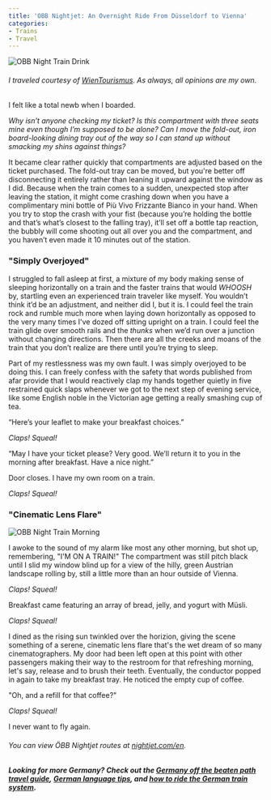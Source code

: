 ```yaml
---
title: 'OBB Nightjet: An Overnight Ride From Düsseldorf to Vienna'
categories:
- Trains
- Travel
---
```


![OBB Night Train Drink](https://withoutapath.com/wp-content/uploads/2018/09/OBB-Night-Train-Drink.jpeg)

###### _I traveled courtesy of [WienTourismus](https://www.wien.info/en). As always, all opinions are my own._

I felt like a total newb when I boarded.

_Why isn’t anyone checking my ticket? Is this compartment with three seats mine even though I’m supposed to be alone? Can I move the fold-out, iron board-looking dining tray out of the way so I can stand up without smacking my shins against things?_

It became clear rather quickly that compartments are adjusted based on the ticket purchased. The fold-out tray can be moved, but you're better off disconnecting it entirely rather than leaning it upward against the window as I did. Because when the train comes to a sudden, unexpected stop after leaving the station, it might come crashing down when you have a complimentary mini bottle of Più Vivo Frizzante Bianco in your hand. When you try to stop the crash with your fist (because you’re holding the bottle and that’s what’s closest to the falling tray), it’ll set off a bottle tap reaction, the bubbly will come shooting out all over you and the compartment, and you haven’t even made it 10 minutes out of the station.

<!-- more -->

### "Simply Overjoyed"

I struggled to fall asleep at first, a mixture of my body making sense of sleeping horizontally on a train and the faster trains that would _WHOOSH_ by, startling even an experienced train traveler like myself. You wouldn’t think it’d be an adjustment, and neither did I, but it is. I could feel the train rock and rumble much more when laying down horizontally as opposed to the very many times I've dozed off sitting upright on a train. I could feel the train glide over smooth rails and the _thunks_ when we’d run over a junction without changing directions. Then there are all the creeks and moans of the train that you don’t realize are there until you’re trying to sleep.

Part of my restlessness was my own fault. I was simply overjoyed to be doing this. I can freely confess with the safety that words published from afar provide that I would reactively clap my hands together quietly in five restrained quick slaps whenever we got to the next step of evening service, like some English noble in the Victorian age getting a really smashing cup of tea.

“Here’s your leaflet to make your breakfast choices.”

_Claps! Squeal!_

“May I have your ticket please? Very good. We’ll return it to you in the morning after breakfast. Have a nice night.”

Door closes. I have my own room on a train.

_Claps! Squeal!_

### "Cinematic Lens Flare"

![OBB Night Train Morning](https://withoutapath.com/wp-content/uploads/2018/09/OBB-Night-Train-Morning-1024x768.jpeg)

I awoke to the sound of my alarm like most any other morning, but shot up, remembering, "I'M ON A TRAIN!" The compartment was still pitch black until I slid my window blind up for a view of the hilly, green Austrian landscape rolling by, still a little more than an hour outside of Vienna.

_Claps! Squeal!_

Breakfast came featuring an array of bread, jelly, and yogurt with Müsli.

_Claps! Squeal!_

I dined as the rising sun twinkled over the horizion, giving the scene something of a serene, cinematic lens flare that's the wet dream of so many cinematographers. My door had been left open at this point with other passengers making their way to the restroom for that refreshing morning, let's say, release and to brush their teeth. Eventually, the conductor popped in again to take my breakfast tray. He noticed the empty cup of coffee.

"Oh, and a refill for that coffee?"

_Claps! Squeal!_

I never want to fly again.

###### You can view ÖBB Nightjet routes at [nightjet.com/en](https://www.nightjet.com/en).

_**Looking for more Germany? Check out the [Germany off the beaten path travel guide](https://withoutapath.com/travel-guides/germany/), [German language tips](https://withoutapath.com/most-important-german-travel-phrases/), and [how to ride the German train system](https://withoutapath.com/german-train/).**_
